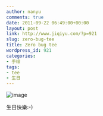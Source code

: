 ```yaml
---
author: nanyu
comments: true
date: 2011-09-22 06:49:00+00:00
layout: post
link: http://www.jiqiyu.com/?p=921
slug: zero-bug-tee
title: Zero bug tee
wordpress_id: 921
categories:
- 手绘
tags:
- tee
- 生日
---
```


![image](http://www.piguban.com/wp-content/uploads/2011/09/wpid-092111132128.jpg)



生日快樂:-)



